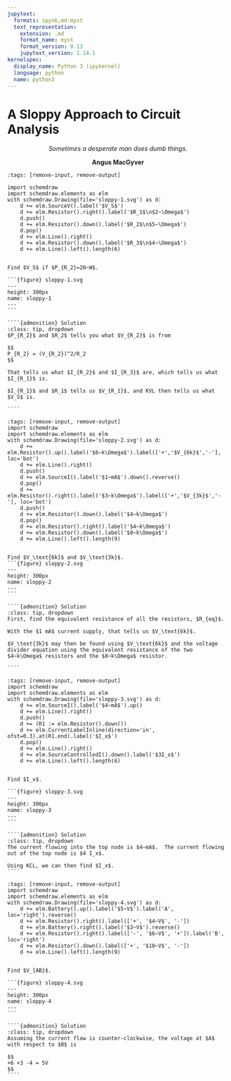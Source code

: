 ```yaml
---
jupytext:
  formats: ipynb,md:myst
  text_representation:
    extension: .md
    format_name: myst
    format_version: 0.13
    jupytext_version: 1.14.1
kernelspec:
  display_name: Python 3 (ipykernel)
  language: python
  name: python3
---
```


# A Sloppy Approach to Circuit Analysis

<center>
<i>Sometimes a desperate man does dumb things.</i>

<b>Angus MacGyver</b>

</center>

```{code-cell} ipython3
:tags: [remove-input, remove-output]

import schemdraw
import schemdraw.elements as elm
with schemdraw.Drawing(file='sloppy-1.svg') as d:
    d += elm.SourceV().label('$V_S$')
    d += elm.Resistor().right().label('$R_1$\n$2~\Omega$')
    d.push()
    d += elm.Resistor().down().label('$R_2$\n$5~\Omega$')
    d.pop()
    d += elm.Line().right()
    d += elm.Resistor().down().label('$R_3$\n$4~\Omega$')
    d += elm.Line().left().length(6)
```

`````{admonition} Example

Find $V_S$ if $P_{R_2}=20~W$.

```{figure} sloppy-1.svg
---
height: 300px
name: sloppy-1
---
```

````{admonition} Solution
:class: tip, dropdown
$P_{R_2}$ and $R_2$ tells you what $V_{R_2}$ is from

$$
P_{R_2} = (V_{R_2})^2/R_2
$$

That tells us what $I_{R_2}$ and $I_{R_3}$ are, which tells us what $I_{R_1}$ is.

$I_{R_1}$ and $R_1$ tells us $V_{R_1}$, and KVL then tells us what $V_S$ is.

````

`````

```{code-cell} ipython3
:tags: [remove-input, remove-output]
import schemdraw
import schemdraw.elements as elm
with schemdraw.Drawing(file='sloppy-2.svg') as d:
    d += elm.Resistor().up().label('$6~k\Omega$').label(['+','$V_{6k}$','-'], loc='bot')
    d += elm.Line().right()
    d.push()
    d += elm.SourceI().label('$1~mA$').down().reverse()
    d.pop()
    d += elm.Resistor().right().label('$3~k\Omega$').label(['+','$V_{3k}$','-'], loc='bot')
    d.push()
    d += elm.Resistor().down().label('$4~k\Omega$')
    d.pop()
    d += elm.Resistor().right().label('$4~k\Omega$')
    d += elm.Resistor().down().label('$8~k\Omega$')
    d += elm.Line().left().length(9)
```

`````{admonition} Example

Find $V_\text{6k}$ and $V_\text{3k}$.
```{figure} sloppy-2.svg
---
height: 300px
name: sloppy-2
---
```

````{admonition} Solution
:class: tip, dropdown
First, find the equivalent resistance of all the resistors, $R_{eq}$.

With the $1 mA$ current supply, that tells us $V_\text{6k}$.

$V_\text{3k}$ may then be found using $V_\text{6k}$ and the voltage divider equation using the equivalent resistance of the two $4~k\Omega$ resistors and the $8~k\Omega$ resistor.

````

`````

```{code-cell} ipython3
:tags: [remove-input, remove-output]
import schemdraw
import schemdraw.elements as elm
with schemdraw.Drawing(file='sloppy-3.svg') as d:
    d += elm.SourceI().label('$4~mA$').up()
    d += elm.Line().right()
    d.push()
    d += (R1 := elm.Resistor().down())
    d += elm.CurrentLabelInline(direction='in', ofst=0.3).at(R1.end).label('$I_x$')
    d.pop()
    d += elm.Line().right()
    d += elm.SourceControlledI().down().label('$3I_x$')
    d += elm.Line().left().length(6)
```

`````{admonition} Example

Find $I_x$.

```{figure} sloppy-3.svg
---
height: 300px
name: sloppy-3
---
```

````{admonition} Solution
:class: tip, dropdown
The current flowing into the top node is $4~mA$.  The current flowing out of the top node is $4 I_x$.

Using KCL, we can then find $I_x$.
````

`````

```{code-cell} ipython3
:tags: [remove-input, remove-output]
import schemdraw
import schemdraw.elements as elm
with schemdraw.Drawing(file='sloppy-4.svg') as d:
    d += elm.Battery().up().label('$5~V$').label('A', loc='right').reverse()
    d += elm.Resistor().right().label(['+', '$4~V$', '-'])
    d += elm.Battery().right().label('$3~V$').reverse()
    d += elm.Resistor().right().label(['-', '$6~V$', '+']).label('B', loc='right')
    d += elm.Resistor().down().label(['+', '$10~V$', '-'])
    d += elm.Line().left().length(9)
```

`````{admonition} Example

Find $V_{AB}$.

```{figure} sloppy-4.svg
---
height: 300px
name: sloppy-4
---
```

````{admonition} Solution
:class: tip, dropdown
Assuming the current flow is counter-clockwise, the voltage at $A$ with respect to $B$ is

$$
+6 +3 -4 = 5V
$$
````

`````
